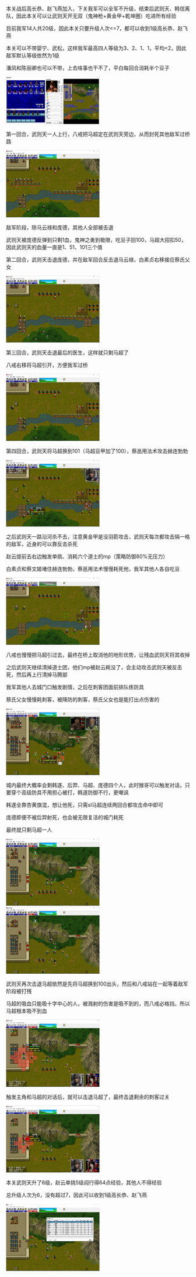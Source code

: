 本关战后高长恭、赵飞燕加入，下关我军可以全军不升级，结束后武则天、韩信离队，因此本关可以让武则天开无双（鬼神枪+黄金甲+乾坤圈）吃进所有经验

目前我军14人共20级，因此本关只要升级人次<=7，都可以收到1级高长恭、赵飞燕

本关可以不带婴宁、武松，这样我军最高四人等级为3、2、1、1，平均<2，因此敌军默认等级依然为1级

潘凤和陈丽卿也可以不带，上去啥事也干不了，平白每回合消耗半个豆子

<img src="../img/09/01.jpg" style="zoom:25%;" />

第一回合，武则天一人上行，八戒把马超定在武则天旁边，从而封死其他敌军过桥路

<img src="../img/09/02.jpg" style="zoom:25%;" />

敌军阶段，除马云禄和庞德，其他人全部被击退

武则天被庞德反弹到只剩1血，鬼神之勇到极限，吃豆子回100，马超大招扣50，因此武则天的血量一直是1、51、101三个值

第二回合，武则天击退庞德，并在敌军回合反击退马云禄，白素贞右移接应蔡氏父女

<img src="../img/09/03.jpg" style="zoom:25%;" />

第三回合，武则天击退最后的医生，这样就只剩马超了

八戒右移将马超引开，方便我军过桥

<img src="../img/09/04.jpg" style="zoom:25%;" />

第四回合，武则天将马超换到101（马超豆甲加了100），蔡邕用法术攻击赫连勃勃

<img src="../img/09/05.jpg" style="zoom:25%;" />

之后武则天一路沿河杀不去，注意黄金甲是没羽箭攻击，武则天每次都攻击隔一格的敌军，近身的可以靠反击杀死

赵云提前去右边触发单挑、消耗六个道士的mp（策略防御80%无压力）

白素贞和蔡文姬堵住赫连勃勃，蔡邕用法术慢慢耗死他，我军其他人各自吃豆

<img src="../img/09/06.jpg" style="zoom:25%;" />

八戒也慢慢把马超引过去，最终在桥上取消他的地形优势，让残血武则天将其收掉

之后武则天继续清掉道士团，他们mp被赵云耗没了，会主动攻击武则天被反击死，然后再上行清掉马腾部

我军其他人去城门口触发剧情，之后在刺客团面前排队练防具

蔡氏父女慢慢耗刺客，被降防的刺客，蔡氏父女也是能打出点伤害的

<img src="../img/09/07.jpg" style="zoom:25%;" />

城内最终大概率会剩韩遂、后羿、马超、庞德四个人，此时猴哥可以触发对话，只要穿个高级防具不用担心被打，韩遂防御不行，更嘲讽

韩遂全靠杏黄旗混，想让他死，只需sl马超连续两回合都攻击命中即可

庞德即便不被后羿射死，也会被无限复活的城门耗死

最终就只剩马超一人

<img src="../img/09/08.jpg" style="zoom:25%;" />
<img src="../img/09/09.jpg" style="zoom:25%;" />

武则天再次击退马超依然是先将马超换到100出头，然后和八戒站在一起等着敌军阶段被打残

马超的吸血只能吸十字中心的人，被溅射的伤害是吸不到的，而八戒必格挡，所以马超根本吸不到血

<img src="../img/09/10.jpg" style="zoom:25%;" />

触发主角和马超的对话后，就可以击退马超了，最终击退剩余的刺客过关

<img src="../img/09/11.jpg" style="zoom:25%;" />

本关武则天升了6级，赵云单挑5级阎行得64点经验，其他人不得经验

总升级人次为6，没有超过7，因此可以收到1级高长恭、赵飞燕

<img src="../img/09/12.jpg" style="zoom:25%;" />
